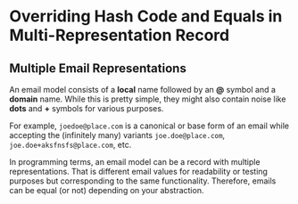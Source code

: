 <!-- Copyright (c) 2024 Tobias Briones. All rights reserved. -->
<!-- SPDX-License-Identifier: CC-BY-4.0 -->
<!-- This file is part of https://github.com/tobiasbriones/blog -->

# Overriding Hash Code and Equals in Multi-Representation Record

## Multiple Email Representations

An email model consists of a **local** name followed by an **@** symbol and a
**domain** name. While this is pretty simple, they might also contain noise like
**dots** and **+** symbols for various purposes.

For example, `joedoe@place.com` is a canonical or base form of an email while
accepting the (infinitely many)
variants `joe.doe@place.com`, `joe.doe+aksfnsfs@place.com`, etc.

In programming terms, an email model can be a record with multiple
representations. That is different email values for readability or testing
purposes but corresponding to the same functionality. Therefore, emails can be
equal (or not) depending on your abstraction.

